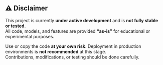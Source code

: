 ## ⚠️ Disclaimer

This project is currently **under active development** and is **not fully stable or tested**.  
All code, models, and features are provided **“as-is”** for educational or experimental purposes.  

Use or copy the code **at your own risk**. Deployment in production environments is **not recommended** at this stage.  
Contributions, modifications, or testing should be done carefully.

